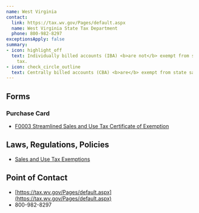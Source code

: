 ```yaml
---
name: West Virginia
contact:
  link: https://tax.wv.gov/Pages/default.aspx
  name: West Virginia State Tax Department
  phone: 800-982-8297
exceptionsApply: false
summary:
- icon: highlight_off
  text: Individually billed accounts (IBA) <b>are not</b> exempt from state sales
    tax.
- icon: check_circle_outline
  text: Centrally billed accounts (CBA) <b>are</b> exempt from state sales tax.
---
```


## Forms

### Purchase Card

* [F0003 Streamlined Sales and Use Tax Certificate of Exemption](https://tax.wv.gov/Business/SalesAndUseTax/StreamlinedSalesAndUseTax/Pages/StreamlinedSalesAndUseTax.aspx)

## Laws, Regulations, Policies

* [Sales and Use Tax Exemptions](https://tax.wv.gov/Documents/TSD/tsd300.pdf)

## Point of Contact
- [https://tax.wv.gov/Pages/default.aspx](https://tax.wv.gov/Pages/default.aspx)
- 800-982-8297